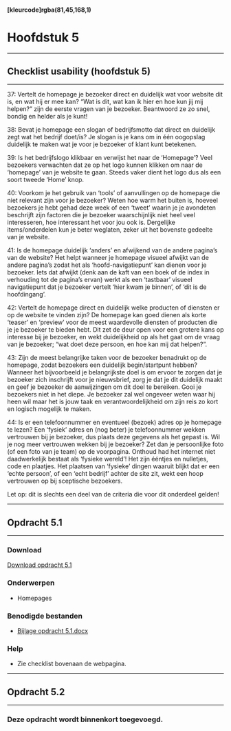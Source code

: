 #### [kleurcode]rgba(81,45,168,1)

# Hoofdstuk 5

---
## Checklist usability (hoofdstuk 5)
---
37: Vertelt de homepage je bezoeker direct en duidelijk wat voor website dit is, en wat hij er mee kan?
“Wat is dit, wat kan ik hier en hoe kun jij mij helpen?” zijn de eerste vragen van je bezoeker. Beantwoord ze zo snel, bondig en helder als je kunt!

38: Bevat je homepage een slogan of bedrijfsmotto dat direct en duidelijk zegt wat het bedrijf doet/is?
Je slogan is je kans om in één oogopslag duidelijk te maken wat je voor je bezoeker of klant kunt betekenen.

39: Is het bedrijfslogo klikbaar en verwijst het naar de ‘Homepage’?
Veel bezoekers verwachten dat ze op het logo kunnen klikken om naar de ‘homepage’ van je website te gaan. Steeds vaker dient het logo dus als een soort tweede ‘Home’ knop.

40: Voorkom je het gebruik van ‘tools’ of aanvullingen op de homepage die niet relevant zijn voor je bezoeker?
Weten hoe warm het buiten is, hoeveel bezoekers je hebt gehad deze week of een ‘tweet’ waarin je je avondeten beschrijft zijn factoren die je bezoeker waarschijnlijk niet heel veel interesseren, hoe interessant het voor jou ook is. Dergelijke items/onderdelen kun je beter weglaten, zeker uit het bovenste gedeelte van je website.

41: Is de homepage duidelijk ‘anders’ en afwijkend van de andere pagina’s van de website?
Het helpt wanneer je homepage visueel afwijkt van de andere pagina’s zodat het als ‘hoofd-navigatiepunt’ kan dienen voor je bezoeker. Iets dat afwijkt (denk aan de kaft van een boek of de index in verhouding tot de pagina’s ervan) werkt als een ‘tastbaar’ visueel navigatiepunt dat je bezoeker vertelt ‘hier kwam je binnen’, of ‘dit is de hoofdingang’.

42: Vertelt de homepage direct en duidelijk welke producten of diensten er op de website te vinden zijn?
De homepage kan goed dienen als korte ‘teaser’ en ‘preview’ voor de meest waardevolle diensten of producten die je je bezoeker te bieden hebt. Dit zet de deur open voor een grotere kans op interesse bij je bezoeker, en wekt duidelijkheid op als het gaat om de vraag van je bezoeker; “wat doet deze persoon, en hoe kan mij dat helpen?”.

43: Zijn de meest belangrijke taken voor de bezoeker benadrukt op de homepage, zodat bezoekers een duidelijk begin/startpunt hebben?
Wanneer het bijvoorbeeld je belangrijkste doel is om ervoor te zorgen dat je bezoeker zich inschrijft voor je nieuwsbrief, zorg je dat je dit duidelijk maakt en geef je bezoeker de aanwijzingen om dit doel te bereiken. Gooi je bezoekers niet in het diepe. Je bezoeker zal wel ongeveer weten waar hij heen wil maar het is jouw taak en verantwoordelijkheid om zijn reis zo kort en logisch mogelijk te maken.

44: Is er een telefoonnummer en eventueel (bezoek) adres op je homepage te lezen?
Een ‘fysiek’ adres en (nog beter) je telefoonnummer wekken vertrouwen bij je bezoeker, dus plaats deze gegevens als het gepast is. Wil je nog meer vertrouwen wekken bij je bezoeker? Zet dan je persoonlijke foto (of een foto van je team) op de voorpagina. Onthoud had het internet niet daadwerkelijk bestaat als ‘fysieke wereld’! Het zijn ééntjes en nulletjes, code en plaatjes. Het plaatsen van ‘fysieke’ dingen waaruit blijkt dat er een ‘echte persoon’, of een ‘echt bedrijf’ achter de site zit, wekt een hoop vertrouwen op bij sceptische bezoekers.

Let op: dit is slechts een deel van de criteria die voor dit onderdeel gelden!

---
## Opdracht 5.1
---

### Download
<a href="https://elo.kw1c.nl/CMS/Studie/811%20ICT-Academie/811%20VakkenInhoud/%5BB.33%20USA%5D%20Usability/25187%20%C2%A0%20Applicatie-%20en%20mediaontwikkelaar/Productie/02.%20Opdrachten/Hoofdstuk%205/Opdracht%205.1.pdf" target="_blank">Download opdracht 5.1</a>

### Onderwerpen
*   Homepages

### Benodigde bestanden
*   <a href="https://elo.kw1c.nl/CMS/Studie/811%20ICT-Academie/811%20VakkenInhoud/%5BB.33%20USA%5D%20Usability/25187%20%C2%A0%20Applicatie-%20en%20mediaontwikkelaar/Productie/02.%20Opdrachten/Hoofdstuk%205/Resources/Bijlage%20opdracht%205.1.docx" target="_blank">Bijlage opdracht 5.1.docx</a> 

### Help
*   Zie checklist bovenaan de webpagina.

---
## Opdracht 5.2
---

### Deze opdracht wordt binnenkort toegevoegd.